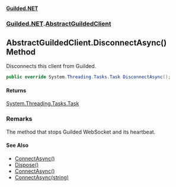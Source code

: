 
#### [Guilded.NET](Guilded_NET 'Guilded_NET')
### [Guilded.NET](Guilded_NET#Guilded_NET 'Guilded.NET').[AbstractGuildedClient](AbstractGuildedClient 'Guilded.NET.AbstractGuildedClient')
## AbstractGuildedClient.DisconnectAsync() Method
Disconnects this client from Guilded.  
```csharp
public override System.Threading.Tasks.Task DisconnectAsync();
```

#### Returns
[System.Threading.Tasks.Task](https://docs.microsoft.com/en-us/dotnet/api/System.Threading.Tasks.Task 'System.Threading.Tasks.Task')  
### Remarks
The method that stops Guilded WebSocket and its heartbeat.

#### See Also
- [ConnectAsync()](AbstractGuildedClient_ConnectAsync() 'Guilded.NET.AbstractGuildedClient.ConnectAsync()')
- [Dispose()](AbstractGuildedClient_Dispose() 'Guilded.NET.AbstractGuildedClient.Dispose()')
- [ConnectAsync()](GuildedBotClient_ConnectAsync() 'Guilded.NET.GuildedBotClient.ConnectAsync()')
- [ConnectAsync(string)](GuildedBotClient_ConnectAsync(string) 'Guilded.NET.GuildedBotClient.ConnectAsync(string)')
